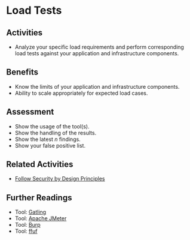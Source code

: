 # Load Tests

## Activities

- Analyze your specific load requirements and perform corresponding load tests against your application and infrastructure components.

## Benefits

- Know the limits of your application and infrastructure components.
- Ability to scale appropriately for expected load cases.

## Assessment

- Show the usage of the tool(s).
- Show the handling of the results.
- Show the latest *n* findings.
- Show your false positive list.

## Related Activities

- [Follow Security by Design Principles](../orange/follow-security-by-design-principles.md)

## Further Readings

- Tool: [Gatling](https://gatling.io/)
- Tool: [Apache JMeter](https://jmeter.apache.org/)
- Tool: [Burp](https://portswigger.net/burp)
- Tool: [ffuf](https://github.com/ffuf/ffuf)
